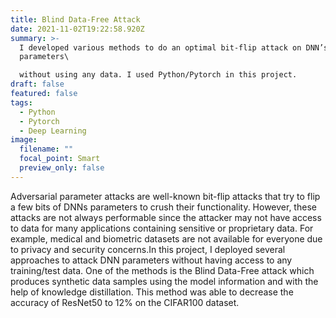 ```yaml
---
title: Blind Data-Free Attack
date: 2021-11-02T19:22:58.920Z
summary: >-
  I developed various methods to do an optimal bit-flip attack on DNN’s
  parameters\

  without using any data. I used Python/Pytorch in this project.
draft: false
featured: false
tags:
  - Python
  - Pytorch
  - Deep Learning
image:
  filename: ""
  focal_point: Smart
  preview_only: false
---
```

Adversarial parameter attacks are well-known bit-flip attacks that try to flip a few bits of DNNs parameters to crush their functionality. However, these attacks are not always performable since the attacker may not have access to data for many applications containing sensitive or proprietary data. For example, medical and  biometric datasets are not available for everyone due to privacy and security concerns.In this project, I deployed several approaches to attack DNN parameters without having access to any training/test data. One of the methods is the Blind Data-Free attack which produces synthetic data samples using the model information and with the help of knowledge distillation. This method was able to decrease the accuracy of ResNet50 to 12% on the CIFAR100 dataset.